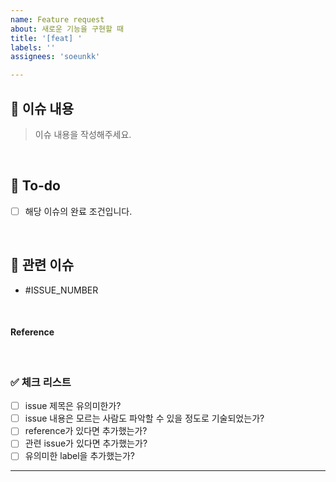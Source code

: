 ```yaml
---
name: Feature request
about: 새로운 기능을 구현할 때
title: '[feat] '
labels: ''
assignees: 'soeunkk'

---
```


## 📌 이슈 내용
> 이슈 내용을 작성해주세요.

<br>

## 📝 To-do
- [ ] 해당 이슈의 완료 조건입니다.

<br>

## 🤝 관련 이슈
- #ISSUE_NUMBER

<br>

#### Reference

<br>

### ✅ 체크 리스트
- [ ] issue 제목은 유의미한가?
- [ ] issue 내용은 모르는 사람도 파악할 수 있을 정도로 기술되었는가?
- [ ] reference가 있다면 추가했는가?
- [ ] 관련 issue가 있다면 추가했는가?
- [ ] 유의미한 label을 추가했는가?

---
